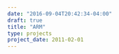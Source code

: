 ```yaml
---
date: "2016-09-04T20:42:34-04:00"
draft: true
title: "ARM"
type: projects
project_date: 2011-02-01
---
```



